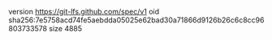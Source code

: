 version https://git-lfs.github.com/spec/v1
oid sha256:7e5758acd74fe5aebdda05025e62bad30a71866d9126b26c6c8cc96803733578
size 4885
